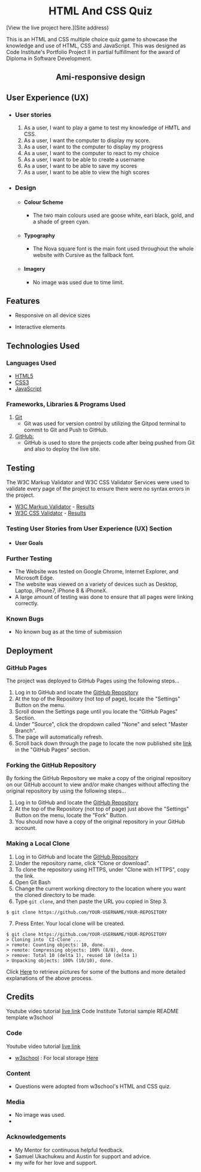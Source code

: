 <h1 align="center">HTML And CSS Quiz</h1>

[View the live project here.](Site address)

This is an HTML and CSS multiple choice quiz game to showcase the knowledge and use of HTML, CSS and JavaScript. This was designed as Code Institute's Portfolio Project II in partial fulfillment for the award of Diploma in Software Development.

<h2 align="center">Ami-responsive design </h2>

## User Experience (UX)

-   ### User stories
    1. As a user, I want to play a game to test my knowledge of HMTL and CSS.
    2. As a user, I want the computer to display my score.
    3. As a user, I want to the computer to display my progress
    4. As a user, I want to the computer to react to my choice
    5. As a user, I want to be able to create a username
    6. As a user, I want to be able to save my scores
    7. As a user, I want to be able to view the high scores



-   ### Design
    -   #### Colour Scheme
        -   The two main colours used are goose white, eari black, gold, and a shade of green cyan.
    -   #### Typography
        -   The Nova square font is the main font used throughout the whole website with Cursive as the fallback font.
    -   #### Imagery
        -   No image was used due to time limit.

## Features

-   Responsive on all device sizes

-   Interactive elements

## Technologies Used

### Languages Used

-   [HTML5](https://en.wikipedia.org/wiki/HTML5)
-   [CSS3](https://en.wikipedia.org/wiki/Cascading_Style_Sheets)
-   [JavaScript](https://en.wikipedia.org/wiki/JavaScript)

### Frameworks, Libraries & Programs Used

1. [Git](https://git-scm.com/)
    - Git was used for version control by utilizing the Gitpod terminal to commit to Git and Push to GitHub.
1. [GitHub:](https://github.com/)
    - GitHub is used to store the projects code after being pushed from Git and also to deploy the live site.

## Testing

The W3C Markup Validator and W3C CSS Validator Services were used to validate every page of the project to ensure there were no syntax errors in the project.

-   [W3C Markup Validator](https://jigsaw.w3.org/css-validator/#validate_by_input) - [Results](https://github.com/)
-   [W3C CSS Validator](https://jigsaw.w3.org/css-validator/#validate_by_input) - [Results](https://github.com/)

### Testing User Stories from User Experience (UX) Section

-   #### User Goals


### Further Testing

-   The Website was tested on Google Chrome, Internet Explorer, and Microsoft Edge.
-   The website was viewed on a variety of devices such as Desktop, Laptop, iPhone7, iPhone 8 & iPhoneX.
-   A large amount of testing was done to ensure that all pages were linking correctly.

### Known Bugs

-   No known bug as at the time of submission

## Deployment

### GitHub Pages

The project was deployed to GitHub Pages using the following steps...

1. Log in to GitHub and locate the [GitHub Repository](https://github.com/uchenna631/html-css-quiz)
2. At the top of the Repository (not top of page), locate the "Settings" Button on the menu.
3. Scroll down the Settings page until you locate the "GitHub Pages" Section.
4. Under "Source", click the dropdown called "None" and select "Master Branch".
5. The page will automatically refresh.
6. Scroll back down through the page to locate the now published site [link](https://uchenna631.github.io/html-css-quiz/index.html) in the "GitHub Pages" section.

### Forking the GitHub Repository

By forking the GitHub Repository we make a copy of the original repository on our GitHub account to view and/or make changes without affecting the original repository by using the following steps...

1. Log in to GitHub and locate the [GitHub Repository](https://github.com/uchenna631/html-css-quiz)
2. At the top of the Repository (not top of page) just above the "Settings" Button on the menu, locate the "Fork" Button.
3. You should now have a copy of the original repository in your GitHub account.

### Making a Local Clone

1. Log in to GitHub and locate the [GitHub Repository](https://github.com/uchenna631/html-css-quiz)
2. Under the repository name, click "Clone or download".
3. To clone the repository using HTTPS, under "Clone with HTTPS", copy the link.
4. Open Git Bash
5. Change the current working directory to the location where you want the cloned directory to be made.
6. Type `git clone`, and then paste the URL you copied in Step 3.

```
$ git clone https://github.com/YOUR-USERNAME/YOUR-REPOSITORY
```

7. Press Enter. Your local clone will be created.

```
$ git clone https://github.com/YOUR-USERNAME/YOUR-REPOSITORY
> Cloning into `CI-Clone`...
> remote: Counting objects: 10, done.
> remote: Compressing objects: 100% (8/8), done.
> remove: Total 10 (delta 1), reused 10 (delta 1)
> Unpacking objects: 100% (10/10), done.
```

Click [Here](https://help.github.com/en/github/creating-cloning-and-archiving-repositories/cloning-a-repository#cloning-a-repository-to-github-desktop) to retrieve pictures for some of the buttons and more detailed explanations of the above process.

## Credits
Youtube video tutorial [live link](https://www.youtube.com/watch?v=f4fB9Xg2JEY&t=282s)
Code Institute Tutorial sample README template
w3school

### Code
Youtube video tutorial [live link](https://www.youtube.com/watch?v=f4fB9Xg2JEY&t=282s)
-   [w3school](https://www.w3schools.com/) : For local storage [Here](https://www.w3schools.com/jsref/prop_win_localstorage.asp)

### Content

-   Questions were adopted from w3school's HTML and CSS quiz.

### Media

-   No image was used.
-   

### Acknowledgements

-   My Mentor for continuous helpful feedback.
-   Samuel Ukachukwu and Austin for support and advice.
-   my wife for her love and support.

